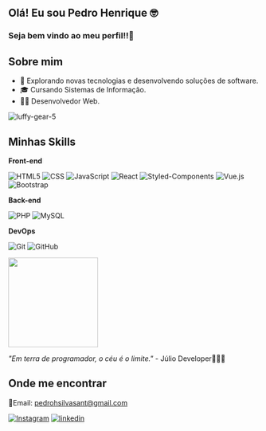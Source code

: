 ## Olá! Eu sou Pedro Henrique 🤓 

### Seja bem vindo ao meu perfil!!👋

## Sobre mim

- 🤔 Explorando novas tecnologias e desenvolvendo soluções de software.
- 🎓 Cursando Sistemas de Informação.
- 👨‍💻 Desenvolvedor Web.

![luffy-gear-5](https://github.com/pedrohsilvah/pedrohsilvah/assets/124065912/572fc1f7-013f-4894-8cce-63a2a5f2e319)

## Minhas Skills

**Front-end**

![HTML5](https://img.shields.io/badge/-HTML5-333333?style=flat&logo=HTML5)
![CSS](https://img.shields.io/badge/-CSS-333333?style=flat&logo=CSS3&logoColor=1572B6)
![JavaScript](https://img.shields.io/badge/-JavaScript-333333?style=flat&logo=javascript)
![React](https://img.shields.io/badge/-React-333333?style=flat&logo=react)
![Styled-Components](https://img.shields.io/badge/styled--components-DB7093?style=flat&logo=styled-components&logoColor=white)
![Vue.js](https://img.shields.io/badge/Vue.js-35495E?style=flat&logo=vue.js&logoColor=4FC08D)
![Bootstrap](https://img.shields.io/badge/Bootstrap-563D7C?style=flat&logo=bootstrap&logoColor=white)

**Back-end**

![PHP](https://img.shields.io/badge/PHP-777BB4?style=flat&logo=php&logoColor=white)
![MySQL](https://img.shields.io/badge/-MySQL-333333?style=flat&logo=mysql)

**DevOps**

![Git](https://img.shields.io/badge/-Git-333333?style=flat&logo=git)
![GitHub](https://img.shields.io/badge/-GitHub-333333?style=flat&logo=github)

<div>
  <img height="180em" src="https://github-readme-stats.vercel.app/api/top-langs/?username=pedrohsilvah&layout=compact&langs_count=16&theme=dracula"/>
</div>

*"Em terra de programador, o céu é o limite."* - Júlio Developer🚀👨‍💻

## Onde me encontrar

📧Email: pedrohsilvasant@gmail.com

[![Instagram](https://img.shields.io/badge/Instagram-E4405F?style=flat&logo=instagram&logoColor=white)](https://www.instagram.com/pedro_h345/)
[![linkedin](https://img.shields.io/badge/LinkedIn-0077B5?style=flat&logo=linkedin&logoColor=white)](https://www.linkedin.com/in/pedrohsilvah/)
